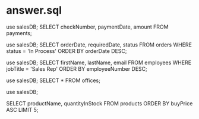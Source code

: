# answer.sql
use salesDB;
SELECT checkNumber, paymentDate, amount
FROM payments;


use salesDB;
SELECT orderDate, requiredDate, status
FROM orders
WHERE status = 'In Process'
ORDER BY orderDate DESC;


use salesDB;
SELECT firstName, lastName, email
FROM employees
WHERE jobTitle = 'Sales Rep'
ORDER BY employeeNumber DESC;


use salesDB;
SELECT *
FROM offices;


use salesDB;

SELECT productName, quantityInStock
FROM products
ORDER BY buyPrice ASC
LIMIT 5;

 
